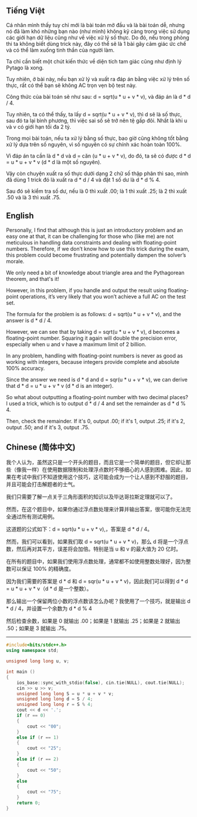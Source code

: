 ## Tiếng Việt
Cá nhân mình thấy tuy chỉ mới là bài toán mở đầu và là bài toán dễ, nhưng nó đã làm khó những bạn nào (như mình) không kỹ càng trong việc sử dụng các giới hạn dữ liệu cũng như về việc xử lý số thực. Do đó, nếu trong phòng thi ta không biết dùng trick này, đây có thể sẽ là 1 bài gây cảm giác ức chế và có thể làm xuống tinh thần của người làm. 

Ta chỉ cần biết một chút kiến thức về diện tích tam giác cũng như định lý Pytago là xong. 

Tuy nhiên, ở bài này, nếu bạn xử lý và xuất ra đáp án bằng việc xử lý trên số thực, rất có thể bạn sẽ không AC trọn vẹn bộ test này. 

Công thức của bài toán sẽ như sau: d = sqrt(u * u + v * v), và đáp án là d * d / 4.

Tuy nhiên, ta có thể thấy, ta lấy d = sqrt(u * u + v * v), thì d sẽ là số thực, sau đó ta lại bình phương, thì việc sai số sẽ trở nên tệ gấp đôi. Nhất là khi u và v có giới hạn tối đa 2 tỷ.

Trong mọi bài toán, nếu ta xử lý bằng số thực, bao giờ cũng không tốt bằng xử lý dựa trên số nguyên, vì số nguyên có sự chính xác hoàn toàn 100%.

Vì đáp án ta cần là d * d và d = căn (u * u + v * v), do đó, ta sẽ có được d * d = u * u + v * v (d * d là một số nguyên).

Vậy còn chuyện xuất ra số thực dưới dạng 2 chữ số thập phân thì sao, mình đã dùng 1 trick đó là xuất ra d * d / 4 và đặt 1 số dư là d * d % 4.

Sau đó sẽ kiểm tra số dư, nếu là 0 thì xuất .00; là 1 thì xuất .25; là 2 thì xuất .50 và là 3 thì xuất .75.


## English
Personally, I find that although this is just an introductory problem and an easy one at that, it can be challenging for those who (like me) are not meticulous in handling data constraints and dealing with floating-point numbers. Therefore, if we don’t know how to use this trick during the exam, this problem could become frustrating and potentially dampen the solver’s morale.

We only need a bit of knowledge about triangle area and the Pythagorean theorem, and that's it!

However, in this problem, if you handle and output the result using floating-point operations, it’s very likely that you won’t achieve a full AC on the test set.

The formula for the problem is as follows: d = sqrt(u * u + v * v), and the answer is d * d / 4.

However, we can see that by taking d = sqrt(u * u + v * v), d becomes a floating-point number. Squaring it again will double the precision error, especially when u and v have a maximum limit of 2 billion.

In any problem, handling with floating-point numbers is never as good as working with integers, because integers provide complete and absolute 100% accuracy.

Since the answer we need is d * d and d = sqr(u * u + v * v), we can derive that d * d = u * u + v * v (d * d is an integer).

So what about outputting a floating-point number with two decimal places? I used a trick, which is to output d * d / 4 and set the remainder as d * d % 4.

Then, check the remainder. If it's 0, output .00; if it's 1, output .25; if it's 2, output .50; and if it's 3, output .75.

## Chinese (简体中文)

我个人认为，虽然这只是一个开头的题目，而且它是一个简单的题目，但它却让那些（像我一样）在使用数据限制和处理浮点数时不够细心的人感到困难。因此，如果在考试中我们不知道使用这个技巧，这可能会成为一个让人感到不舒服的题目，并且可能会打击解题者的士气。

我们只需要了解一点关于三角形面积的知识以及毕达哥拉斯定理就可以了。

然而，在这个题目中，如果你通过浮点数处理来计算并输出答案，很可能你无法完全通过所有测试用例。

这道题的公式如下：d = sqrt(u * u + v * v),，答案是 d * d / 4。

然而，我们可以看到，如果我们取 d = sqrt(u * u + v * v)，那么 d 将是一个浮点数，然后再对其平方，误差将会加倍。特别是当 u 和 v 的最大值为 20 亿时。

在所有的题目中，如果我们使用浮点数处理，通常都不如使用整数处理好，因为整数可以保证 100% 的精确度。

因为我们需要的答案是 d * d 和 d = sqr(u * u + v * v)，因此我们可以得到 d * d = u * u + v * v（d * d 是一个整数）。

那么输出一个保留两位小数的浮点数该怎么办呢？我使用了一个技巧，就是输出 d * d / 4，并设置一个余数为 d * d % 4

然后检查余数，如果是 0 就输出 .00；如果是 1 就输出 .25；如果是 2 就输出 .50；如果是 3 就输出 .75。

---

```cpp
#include<bits/stdc++.h>
using namespace std;

unsigned long long u, v;

int main ()
{
    ios_base::sync_with_stdio(false), cin.tie(NULL), cout.tie(NULL);
    cin >> u >> v;
    unsigned long long S = u * u + v * v;
    unsigned long long d = S / 4;
    unsigned long long r = S % 4;
    cout << d << '.';
    if (r == 0)
    {
        cout << "00";
    }
    else if (r == 1)
    {
        cout << "25";
    }
    else if (r == 2)
    {
        cout << "50";
    }
    else
    {
        cout << "75";
    }
    return 0;
}
```
